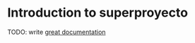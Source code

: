 # Introduction to superproyecto

TODO: write [great documentation](http://jacobian.org/writing/what-to-write/)

